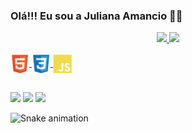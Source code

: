 ### Olá!!! Eu sou a Juliana Amancio 🐱‍💻

<!--
- 🌱 Estudando Desenvolvimento Web (HTML/CSS/JavaScript)
- ⏳ Em processo de Transição de carreira
- 😄 Pronomes: Ela/Dela
-->
<div align="center">
  <a href="https://github.com/julianaamancio">
  <img height="180em" src="https://github-readme-stats.vercel.app/api?username=julianaamancio&show_icons=true&theme=dracula&include_all_commits=true&count_private=true"/>
  <img height="180em" src="https://github-readme-stats.vercel.app/api/top-langs/?username=julianaamancio&layout=compact&langs_count=7&theme=dracula"/>
</div>
  <div style="display: inline_block"><br>
  <img align="center" alt="Ju-HTML" height="30" width="30" src="https://raw.githubusercontent.com/devicons/devicon/master/icons/html5/html5-original.svg">
  <img align="center" alt="Ju-CSS" height="30" width="30" src="https://raw.githubusercontent.com/devicons/devicon/master/icons/css3/css3-original.svg">
  <img align="center" alt="Ju-Js" height="30" width="30" src="https://raw.githubusercontent.com/devicons/devicon/master/icons/javascript/javascript-plain.svg">
 
</div>
  
  ##
  <div> 
    
   <a href="https://www.linkedin.com/in/juliana-amancio-567031170" target="_blank"><img src="https://img.shields.io/badge/-LinkedIn-%230077B5?style=for-the-badge&logo=linkedin&logoColor=white" target="_blank"></a> 
  <a href="https://instagram.com/jujuba_mancio" target="_blank"><img src="https://img.shields.io/badge/-Instagram-%23E4405F?style=for-the-badge&logo=instagram&logoColor=white" target="_blank"></a>
  <a href = "mailto:jhullyjoviano@gmail.com"><img src="https://img.shields.io/badge/-Gmail-%23333?style=for-the-badge&logo=gmail&logoColor=white" target="_blank"></a>
  
 
  ![Snake animation](https://github.com/julianaamancio/julianaamancio/blob/output/github-contribution-grid-snake.svg)
 
</div>
